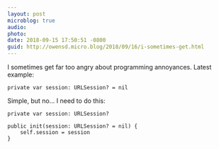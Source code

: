 ```yaml
---
layout: post
microblog: true
audio: 
photo: 
date: 2018-09-15 17:50:51 -0800
guid: http://owensd.micro.blog/2018/09/16/i-sometimes-get.html
---
```

I sometimes get far too angry about programming annoyances. Latest example:

    private var session: URLSession? = nil

Simple, but no... I need to do this:

    private var session: URLSession?

    public init(session: URLSession? = nil) {
        self.session = session
    }
